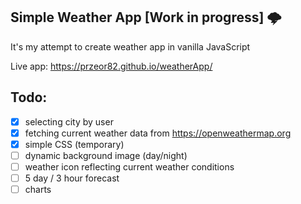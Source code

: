 ## Simple Weather App [Work in progress] 🌩️

It's my attempt to create weather app in vanilla JavaScript

Live app: https://przeor82.github.io/weatherApp/

## Todo:

- [x] selecting city by user
- [x] fetching current weather data from https://openweathermap.org
- [x] simple CSS (temporary)
- [ ] dynamic background image (day/night)
- [ ] weather icon reflecting current weather conditions
- [ ] 5 day / 3 hour forecast
- [ ] charts
